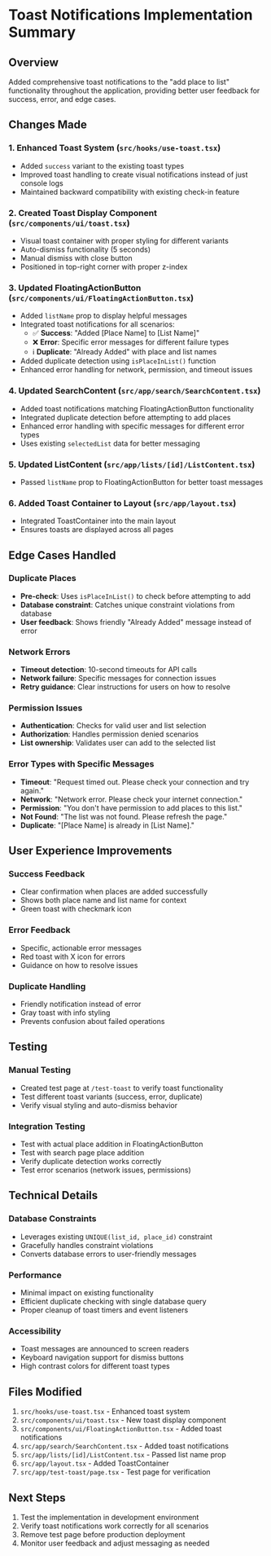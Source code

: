 # Toast Notifications Implementation Summary

## Overview
Added comprehensive toast notifications to the "add place to list" functionality throughout the application, providing better user feedback for success, error, and edge cases.

## Changes Made

### 1. Enhanced Toast System (`src/hooks/use-toast.tsx`)
- Added `success` variant to the existing toast types
- Improved toast handling to create visual notifications instead of just console logs
- Maintained backward compatibility with existing check-in feature

### 2. Created Toast Display Component (`src/components/ui/toast.tsx`)
- Visual toast container with proper styling for different variants
- Auto-dismiss functionality (5 seconds)
- Manual dismiss with close button
- Positioned in top-right corner with proper z-index

### 3. Updated FloatingActionButton (`src/components/ui/FloatingActionButton.tsx`)
- Added `listName` prop to display helpful messages
- Integrated toast notifications for all scenarios:
  - ✅ **Success**: "Added [Place Name] to [List Name]"
  - ❌ **Error**: Specific error messages for different failure types
  - ℹ️ **Duplicate**: "Already Added" with place and list names
- Added duplicate detection using `isPlaceInList()` function
- Enhanced error handling for network, permission, and timeout issues

### 4. Updated SearchContent (`src/app/search/SearchContent.tsx`)
- Added toast notifications matching FloatingActionButton functionality
- Integrated duplicate detection before attempting to add places
- Enhanced error handling with specific messages for different error types
- Uses existing `selectedList` data for better messaging

### 5. Updated ListContent (`src/app/lists/[id]/ListContent.tsx`)
- Passed `listName` prop to FloatingActionButton for better toast messages

### 6. Added Toast Container to Layout (`src/app/layout.tsx`)
- Integrated ToastContainer into the main layout
- Ensures toasts are displayed across all pages

## Edge Cases Handled

### Duplicate Places
- **Pre-check**: Uses `isPlaceInList()` to check before attempting to add
- **Database constraint**: Catches unique constraint violations from database
- **User feedback**: Shows friendly "Already Added" message instead of error

### Network Errors
- **Timeout detection**: 10-second timeouts for API calls
- **Network failure**: Specific messages for connection issues
- **Retry guidance**: Clear instructions for users on how to resolve

### Permission Issues
- **Authentication**: Checks for valid user and list selection
- **Authorization**: Handles permission denied scenarios
- **List ownership**: Validates user can add to the selected list

### Error Types with Specific Messages
- **Timeout**: "Request timed out. Please check your connection and try again."
- **Network**: "Network error. Please check your internet connection."
- **Permission**: "You don't have permission to add places to this list."
- **Not Found**: "The list was not found. Please refresh the page."
- **Duplicate**: "[Place Name] is already in [List Name]."

## User Experience Improvements

### Success Feedback
- Clear confirmation when places are added successfully
- Shows both place name and list name for context
- Green toast with checkmark icon

### Error Feedback
- Specific, actionable error messages
- Red toast with X icon for errors
- Guidance on how to resolve issues

### Duplicate Handling
- Friendly notification instead of error
- Gray toast with info styling
- Prevents confusion about failed operations

## Testing

### Manual Testing
- Created test page at `/test-toast` to verify toast functionality
- Test different toast variants (success, error, duplicate)
- Verify visual styling and auto-dismiss behavior

### Integration Testing
- Test with actual place addition in FloatingActionButton
- Test with search page place addition
- Verify duplicate detection works correctly
- Test error scenarios (network issues, permissions)

## Technical Details

### Database Constraints
- Leverages existing `UNIQUE(list_id, place_id)` constraint
- Gracefully handles constraint violations
- Converts database errors to user-friendly messages

### Performance
- Minimal impact on existing functionality
- Efficient duplicate checking with single database query
- Proper cleanup of toast timers and event listeners

### Accessibility
- Toast messages are announced to screen readers
- Keyboard navigation support for dismiss buttons
- High contrast colors for different toast types

## Files Modified
1. `src/hooks/use-toast.tsx` - Enhanced toast system
2. `src/components/ui/toast.tsx` - New toast display component
3. `src/components/ui/FloatingActionButton.tsx` - Added toast notifications
4. `src/app/search/SearchContent.tsx` - Added toast notifications
5. `src/app/lists/[id]/ListContent.tsx` - Passed list name prop
6. `src/app/layout.tsx` - Added ToastContainer
7. `src/app/test-toast/page.tsx` - Test page for verification

## Next Steps
1. Test the implementation in development environment
2. Verify toast notifications work correctly for all scenarios
3. Remove test page before production deployment
4. Monitor user feedback and adjust messaging as needed 